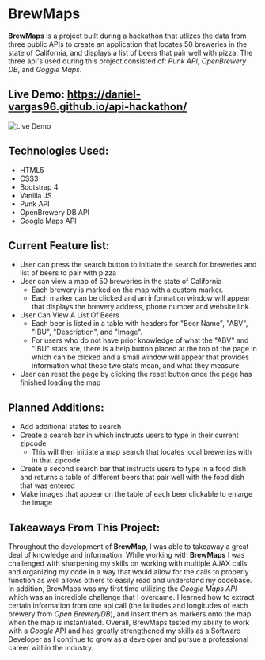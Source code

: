 # **BrewMaps**
 **BrewMaps** is a project built during a hackathon that utlizes the data from three public APIs to create an application that locates 50 breweries in the state of California, and displays a list of beers that pair well with pizza. The three api's used during this project consisted of: *Punk API*, *OpenBrewery DB*, and *Goggle Maps*.

## Live Demo: https://daniel-vargas96.github.io/api-hackathon/
![Live Demo](/images/API-HACKATHON.gif)

## Technologies Used:
* HTML5
* CSS3
* Bootstrap 4
* Vanilla JS
* Punk API
* OpenBrewery DB API
* Google Maps API

## Current Feature list:
* User can press the search button to initiate the search for breweries and list of beers to pair with pizza
* User can view a map of 50 breweries in the state of California
  * Each brewery is marked on the map with a custom marker.
  * Each marker can be clicked and an information window will appear that displays the brewery address, phone number and website link.
* User Can View A List Of Beers
  * Each beer is listed in a table with headers for "Beer Name", "ABV", "IBU", "Description", and "Image".
  * For users who do not have prior knowledge of what the "ABV" and "IBU" stats are, there is a help button placed at the top of the page in which can be clicked and a small window will appear that provides information what those two stats mean, and what they measure.
* User can reset the page by clicking the reset button once the page has finished loading the map

## Planned Additions:
* Add additional states to search
* Create a search bar in which instructs users to type in their current zipcode
  * This will then initiate a map search that locates local breweries with in that zipcode.
* Create a second search bar that instructs users to type in a food dish and returns a table of different beers that pair well with the food dish that was entered
* Make images that appear on the table of each beer clickable to enlarge the image

## Takeaways From This Project:
Throughout the development of **BrewMap**, I was able to takeaway a great deal of knowledge and information. While working with **BrewMaps** I was challenged with sharpening my skills on working with multiple AJAX calls and organizing my code in a way that would allow for the calls to properly function as well allows others to easily read and understand my codebase. In addition, BrewMaps was my first time utilizing the *Google Maps API* which was an incredible challenge that I overcame. I learned how to extract certain information from one api call (the latitudes and longitudes of each brewery from *Open BreweryDB*), and insert them as markers onto the map when the map is instantiated. Overall, BrewMaps tested my ability to work with a *Google* API and has greatly strengthened my skills as a Software Developer as I continue to grow as a developer and pursue a professional career within the industry.
